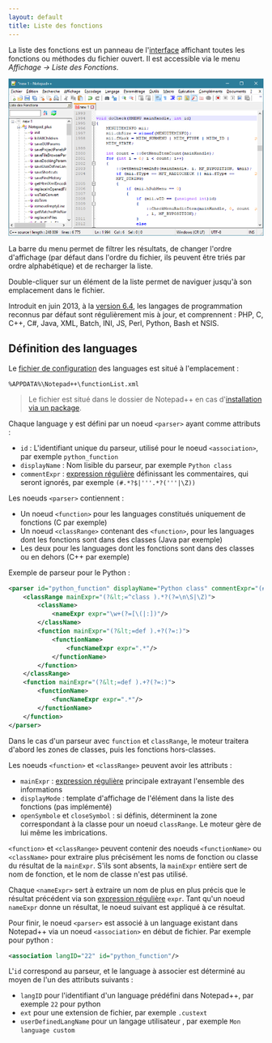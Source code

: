 ```yaml
---
layout: default
title: Liste des fonctions
---
```


La liste des fonctions est un panneau de l'[interface](interface.md) affichant toutes les fonctions ou méthodes du fichier ouvert. Il est accessible via le menu *Affichage -> Liste des Fonctions*.

![Liste des fonctions](/images/npp_functionlist.png)

La barre du menu permet de filtrer les résultats, de changer l'ordre d'affichage (par défaut dans l'ordre du fichier, ils peuvent être triés par ordre alphabétique) et de recharger la liste.

Double-cliquer sur un élément de la liste permet de naviguer jusqu'à son emplacement dans le fichier.

Introduit en juin 2013, à la [version 6.4](historique-des-versions.md), les langages de programmation reconnus par défaut sont régulièrement mis à jour, et comprennent : PHP, C, C++, C#, Java, XML, Batch, INI, JS, Perl, Python, Bash et NSIS.

## Définition des languages

Le [fichier de configuration](fichiers-de-configuration.md) des languages est situé à l'emplacement :

    %APPDATA%\Notepad++\functionList.xml

> Le fichier est situé dans le dossier de Notepad++ en cas d'[installation via un package](installation.md).

Chaque language y est défini par un noeud `<parser>` ayant comme attributs :

- `id` : L'identifiant unique du parseur, utilisé pour le noeud `<association>`, par exemple `python_function`
- `displayName` : Nom lisible du parseur, par exemple `Python class`
- `commentExpr` : [expression régulière](expressions-regulieres.md) définissant les commentaires, qui seront ignorés, par exemple `(#.*?$|'''.*?('''|\Z))`

Les noeuds `<parser>` contiennent :

- Un noeud `<function>` pour les languages constitués uniquement de fonctions (C par exemple)
- Un noeud `<classRange>` contenant des `<function>`, pour les languages dont les fonctions sont dans des classes (Java par exemple)
- Les deux pour les languages dont les fonctions sont dans des classes ou en dehors (C++ par exemple)

Exemple de parseur pour le Python :

```xml
<parser id="python_function" displayName="Python class" commentExpr="(#.*?$|'''.*?('''|\Z))">
    <classRange mainExpr="(?&lt;=^class ).*?(?=\n\S|\Z)">
        <className>
            <nameExpr expr="\w+(?=[\(|:])"/>
        </className>
        <function mainExpr="(?&lt;=def ).+?(?=:)">
            <functionName>
                <funcNameExpr expr=".*"/>
            </functionName>
        </function>
    </classRange>
    <function mainExpr="(?&lt;=def ).+?(?=:)">
        <functionName>
            <funcNameExpr expr=".*"/>
        </functionName>
    </function>
</parser>
```

Dans le cas d'un parseur avec `function` et `classRange`, le moteur traitera d'abord les zones de classes, puis les fonctions hors-classes.

Les noeuds `<function>` et `<classRange>` peuvent avoir les attributs :

- `mainExpr` : [expression régulière](expressions-regulieres.md) principale extrayant l'ensemble des informations
- `displayMode` : template d'affichage de l'élément dans la liste des fonctions (pas implémenté)
- `openSymbole` et `closeSymbol` : si définis, déterminent la zone correspondant à la classe pour un noeud `classRange`. Le moteur gère de lui même les imbrications.

`<function>` et `<classRange>` peuvent contenir des noeuds `<functionName>` ou `<className>` pour extraire plus précisément les noms de fonction ou classe du résultat de la `mainExpr`. S'ils sont absents, la `mainExpr` entière sert de nom de fonction, et le nom de classe n'est pas utilisé.

Chaque `<nameExpr>` sert à extraire un nom de plus en plus précis que le résultat précédent via son [expression régulière](expressions-regulieres.md) `expr`. Tant qu'un noeud `nameExpr` donne un résultat, le noeud suivant est appliqué à ce résultat.

Pour finir, le noeud `<parser>` est associé à un language existant dans Notepad++ via un noeud `<association>` en début de fichier. Par exemple pour python :

```xml
<association langID="22" id="python_function"/>
```

L'`id` correspond au parseur, et le language à associer est déterminé au moyen de l'un des attributs suivants :

- `langID` pour l'identifiant d'un language prédéfini dans Notepad++, par exemple `22` pour python
- `ext` pour une extension de fichier, par exemple `.custext`
- `userDefinedLangName` pour un langage utilisateur , par exemple `Mon language custom`